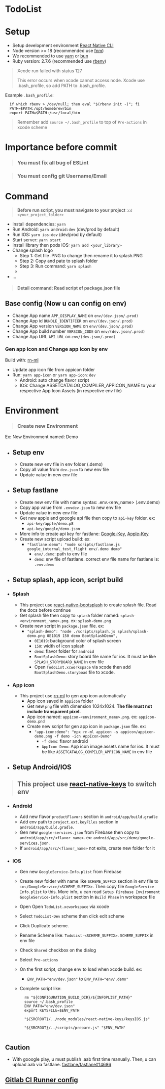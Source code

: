 # TodoList

# Setup

- Setup development environment [React Native CLI](https://reactnative.dev/docs/environment-setup)
- Node version >= 18 (recommended use [fnm](https://github.com/Schniz/fnm))
- We recommended to use [yarn](https://classic.yarnpkg.com/en/docs/install/#mac-stable) or [bun](https://bun.sh/)
- Ruby version: 2.7.6 (recommended use [rbenv](https://github.com/rbenv/rbenv))

> Xcode run failed with status 127
>
> This error occurs when xcode cannot access node. Xcode use .bash_profile, so add PATH to .bash_profile.

Example ```.bash_profile```:

```
  if which rbenv > /dev/null; then eval "$(rbenv init -)"; fi
  PATH=$PATH:/opt/homebrew/bin
  export PATH=$PATH:/usr/local/bin
```

> Remember add ```source ~/.bash_profile``` to top of ```Pre-actions``` in xcode scheme

# Importance before commit

>### <strong>You must fix all bug of ESLint </strong>

>### <strong>You must config git Username/Email</strong>

# Command

> <strong>Before run script, you must navigate to your project</strong> :``` cd <your_project_folder> ```

- Install dependencies: ``` yarn ```
- Run Android: ``` yarn android:dev ``` (dev/prod by default)
- Run IOS: ``` yarn ios:dev ``` (dev/prod by default)
- Start server: ``` yarn start ```
- Install library then pods IOS: ``` yarn add <your_library> ```
- Change splash logo
  - Step 1: Get file .PNG to change then rename it to splash.PNG
  - Step 2: Copy and pate to splash folder
  - Step 3: Run command: ``` yarn splash ```
  -
- ...

> #### Detail command: Read script of package.json file

## Base config (Now u can config on env)

- Change App name ``` APP_DISPLAY_NAME ``` on ``` env/(dev.json/.prod) ```
- Change App id ``` BUNDLE_IDENTIFIER ``` on ``` env/(dev.json/.prod) ```
- Change App version ``` VERSION_NAME ``` on ``` env/(dev.json/.prod) ```
- Change App build number ``` VERSION_CODE ``` on ``` env/(dev.json/.prod) ```
- Change App URL ``` API_URL ``` on ``` env/(dev.json/.prod) ```

### Gen app icon and Change app icon by env

Build with: [rn-ml](https://github.com/ngocle2497/cli-tools)

- Update app icon file from appicon folder
- Run: ``` yarn app-icon ``` or ``` yarn app-icon:dev ```
  - Android: auto change flavor script
  - IOS: Change ASSETCATALOG_COMPILER_APPICON_NAME to your respective App Icon Assets (in respective env file)

# Environment

>### Create new Environment

Ex: New Environment named: Demo

- ## Setup env

  - Create new env file in env folder (.demo)
  - Copy all value from `dev.json` to new env file
  - Update value in new env file

- ## Setup fastlane

  - Create new env file with name syntax: .env.<env_name> (.env.demo)
  - Copy app value from `.envdev.json` to new env file
  - Update value in new env file
  - Get new apple and gooogle api file then copy to `api-key` folder. ex:
    - `api-key/apple/demo.p8`
    - `api-key/google/demo.json`
  - More info to create api key for fastlane: [Google-Key](https://docs.fastlane.tools/actions/upload_to_play_store/), [Apple-Key](https://docs.fastlane.tools/app-store-connect-api/)
  - Create new script upload build: ex:
    - `"fastlane:demo": "node scripts/fastlane.js google_internal_test_flight env/.demo demo"`
      - `env/.demo`: path to env file
      - `demo`: env file of fastlane. correct env file name for fastlane is: `.env.demo`

- ## Setup splash, app icon, script build

- ### Splash

  - This project use [react-native-bootsplash](https://github.com/zoontek/react-native-bootsplash) to create splash file. Read the docs before continue
  - Get splash file then copy to `splash` folder named: `splash-<environment_name>.png`. ex: `splash-demo.png`
  - Create new script in `package.json` file. ex:
    - `"splash-demo": "node ./scripts/splash.js splash/splash-demo.png 0E1019 150 demo BootSplashDemo",`
      - `0E1019`: background color of splash screen
      - `150`: width of icon splash
      - `demo`: flavor folder for `android`
      - `BootSplashDemo`: story board file name for ios. It must be like `SPLASH_STORYBOARD_NAME` in env file
      - Open `TodoList.xcworkspace` via xcode then add `BootSplashDemo.storyboad` file to xcode.

- ### App icon

  - This project use [rn-ml](https://github.com/ngocle2497/cli-tools) to gen app icon automatically
    - App icon saved in `appicon` folder
    - Get new `png` file with dimension 1024x1024. <b>The file must not include transparent pixel.</b>
    - App icon named: `appicon-<environment_name>.png`. ex: `appicon-demo.pnd`
    - Create new script for gen app icon in `package.json` file. ex:
      - `"app-icon:demo": "npx rn-ml appicon -s appicon/appicon-demo.png -f demo -icn AppIcon-Demo"`
        - `-f demo`: flavor android
        - `AppIcon-Demo`: App icon image assets name for ios. It must be like `ASSETCATALOG_COMPILER_APPICON_NAME` in env file

- ## Setup Android/IOS

>## This project use [react-native-keys](https://github.com/numandev1/react-native-keys) to switch env

- ### Android

  - Add new flavor `productFlavors` section in `android/app/build.gradle`
  - Add env path to `project.ext.keyFiles` section in `android/app/build.gradle`.
  - Gen new `google-services.json` from Firebase then copy to `android/app/src/<flavor_name>`. ex: `android/app/src/demo/google-services.json`.
  - If `android/app/src/<flavor_name>` not exits, create new folder for it

- ### IOS

  - Gen new `GoogleService-Info.plist` from Firebase
  - Create new folder with name like `SCHEME_SUFFIX` section in env file to `ios/GoogleService/<SCHEME_SUFFIX>`. Then copy file `GoogleService-Info.plist` to this. More info, u can read `Setup Firebase Environment GoogleService-Info.plist` section in `Build Phase` in workspace file
  - Open Open `TodoList.xcworkspace` via xcode
  - Select `TodoList-Dev` scheme then click edit scheme
  - Click Duplicate scheme.
  - Rename Scheme like: `TodoList-<SCHEME_SUFFIX>`. `SCHEME_SUFFIX` in env file
  - Check `Shared` checkbox on the dialog
  - Select `Pre-actions`
  - On the first script, change env to load when xcode build. ex:
    - `ENV_PATH="env/dev.json"` to `ENV_PATH="env/.demo"`
  - Complete script like:

    ```
      rm "${CONFIGURATION_BUILD_DIR}/${INFOPLIST_PATH}"
      source ~/.bash_profile
      ENV_PATH="env/dev.json"
      export KEYSFILE=$ENV_PATH
      
      "${SRCROOT}/../node_modules/react-native-keys/keysIOS.js"
      
      "${SRCROOT}/../scripts/prepare.js" "$ENV_PATH"
      
      ```

## Caution

- With gooogle play, u must publish .aab first time manually. Then, u can upload aab via fastlane. [fastlane/fastlane#14686](https://github.com/fastlane/fastlane/issues/14686)

## [Gitlab CI Runner config](./GITLABRUNNER.MD)
